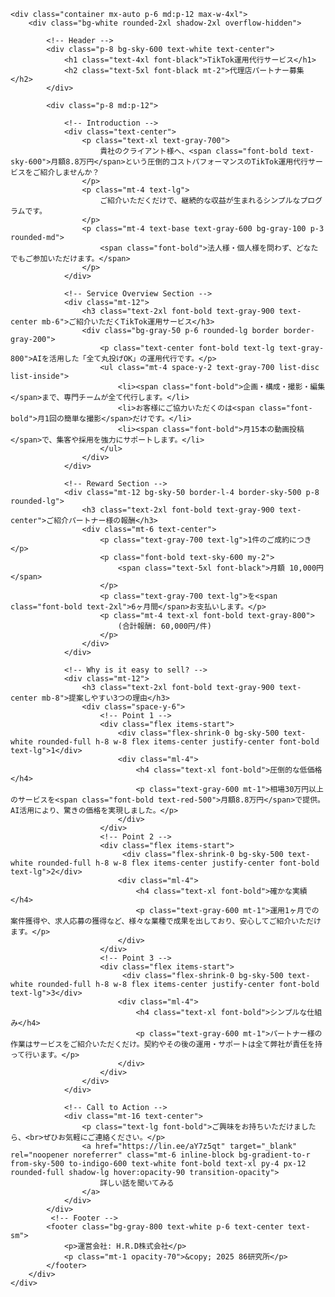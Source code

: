 <!DOCTYPE html>
<html lang="ja">
<head>
    <meta charset="UTF-8">
    <meta name="viewport" content="width=device-width, initial-scale=1.0">
    <title>【代理店様募集】AI活用TikTok運用代行 | 86研究所</title>
    <script src="https://cdn.tailwindcss.com"></script>
    <link href="https://fonts.googleapis.com/css2?family=Noto+Sans+JP:wght@400;700;900&display=swap" rel="stylesheet">
    <style>
        body {
            font-family: 'Noto Sans JP', sans-serif;
        }
    </style>
</head>
<body class="bg-gray-100">

    <div class="container mx-auto p-6 md:p-12 max-w-4xl">
        <div class="bg-white rounded-2xl shadow-2xl overflow-hidden">
            
            <!-- Header -->
            <div class="p-8 bg-sky-600 text-white text-center">
                <h1 class="text-4xl font-black">TikTok運用代行サービス</h1>
                <h2 class="text-5xl font-black mt-2">代理店パートナー募集</h2>
            </div>

            <div class="p-8 md:p-12">
                
                <!-- Introduction -->
                <div class="text-center">
                    <p class="text-xl text-gray-700">
                        貴社のクライアント様へ、<span class="font-bold text-sky-600">月額8.8万円</span>という圧倒的コストパフォーマンスのTikTok運用代行サービスをご紹介しませんか？
                    </p>
                    <p class="mt-4 text-lg">
                        ご紹介いただくだけで、継続的な収益が生まれるシンプルなプログラムです。
                    </p>
                    <p class="mt-4 text-base text-gray-600 bg-gray-100 p-3 rounded-md">
                        <span class="font-bold">法人様・個人様を問わず、どなたでもご参加いただけます。</span>
                    </p>
                </div>

                <!-- Service Overview Section -->
                <div class="mt-12">
                    <h3 class="text-2xl font-bold text-gray-900 text-center mb-6">ご紹介いただくTikTok運用サービス</h3>
                    <div class="bg-gray-50 p-6 rounded-lg border border-gray-200">
                        <p class="text-center font-bold text-lg text-gray-800">AIを活用した「全て丸投げOK」の運用代行です。</p>
                        <ul class="mt-4 space-y-2 text-gray-700 list-disc list-inside">
                            <li><span class="font-bold">企画・構成・撮影・編集</span>まで、専門チームが全て代行します。</li>
                            <li>お客様にご協力いただくのは<span class="font-bold">月1回の簡単な撮影</span>だけです。</li>
                            <li><span class="font-bold">月15本の動画投稿</span>で、集客や採用を強力にサポートします。</li>
                        </ul>
                    </div>
                </div>

                <!-- Reward Section -->
                <div class="mt-12 bg-sky-50 border-l-4 border-sky-500 p-8 rounded-lg">
                    <h3 class="text-2xl font-bold text-gray-900 text-center">ご紹介パートナー様の報酬</h3>
                    <div class="mt-6 text-center">
                        <p class="text-gray-700 text-lg">1件のご成約につき</p>
                        <p class="font-bold text-sky-600 my-2">
                            <span class="text-5xl font-black">月額 10,000円</span>
                        </p>
                        <p class="text-gray-700 text-lg">を<span class="font-bold text-2xl">6ヶ月間</span>お支払いします。</p>
                        <p class="mt-4 text-xl font-bold text-gray-800">
                            (合計報酬: 60,000円/件)
                        </p>
                    </div>
                </div>

                <!-- Why is it easy to sell? -->
                <div class="mt-12">
                    <h3 class="text-2xl font-bold text-gray-900 text-center mb-8">提案しやすい3つの理由</h3>
                    <div class="space-y-6">
                        <!-- Point 1 -->
                        <div class="flex items-start">
                            <div class="flex-shrink-0 bg-sky-500 text-white rounded-full h-8 w-8 flex items-center justify-center font-bold text-lg">1</div>
                            <div class="ml-4">
                                <h4 class="text-xl font-bold">圧倒的な低価格</h4>
                                <p class="text-gray-600 mt-1">相場30万円以上のサービスを<span class="font-bold text-red-500">月額8.8万円</span>で提供。AI活用により、驚きの価格を実現しました。</p>
                            </div>
                        </div>
                        <!-- Point 2 -->
                        <div class="flex items-start">
                             <div class="flex-shrink-0 bg-sky-500 text-white rounded-full h-8 w-8 flex items-center justify-center font-bold text-lg">2</div>
                            <div class="ml-4">
                                <h4 class="text-xl font-bold">確かな実績</h4>
                                <p class="text-gray-600 mt-1">運用1ヶ月での案件獲得や、求人応募の獲得など、様々な業種で成果を出しており、安心してご紹介いただけます。</p>
                            </div>
                        </div>
                        <!-- Point 3 -->
                        <div class="flex items-start">
                             <div class="flex-shrink-0 bg-sky-500 text-white rounded-full h-8 w-8 flex items-center justify-center font-bold text-lg">3</div>
                            <div class="ml-4">
                                <h4 class="text-xl font-bold">シンプルな仕組み</h4>
                                <p class="text-gray-600 mt-1">パートナー様の作業はサービスをご紹介いただくだけ。契約やその後の運用・サポートは全て弊社が責任を持って行います。</p>
                            </div>
                        </div>
                    </div>
                </div>
                
                <!-- Call to Action -->
                <div class="mt-16 text-center">
                    <p class="text-lg font-bold">ご興味をお持ちいただけましたら、<br>ぜひお気軽にご連絡ください。</p>
                    <a href="https://lin.ee/aY7z5qt" target="_blank" rel="noopener noreferrer" class="mt-6 inline-block bg-gradient-to-r from-sky-500 to-indigo-600 text-white font-bold text-xl py-4 px-12 rounded-full shadow-lg hover:opacity-90 transition-opacity">
                        詳しい話を聞いてみる
                    </a>
                </div>
            </div>
             <!-- Footer -->
            <footer class="bg-gray-800 text-white p-6 text-center text-sm">
                <p>運営会社: H.R.D株式会社</p>
                <p class="mt-1 opacity-70">&copy; 2025 86研究所</p>
            </footer>
        </div>
    </div>
</body>
</html>

